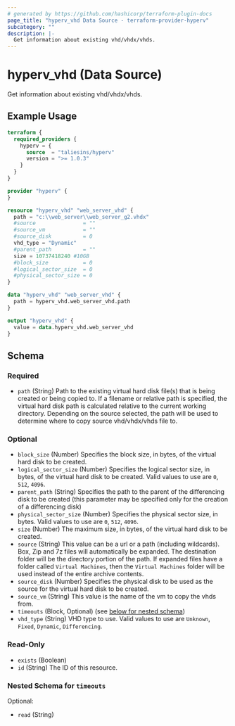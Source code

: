 ```yaml
---
# generated by https://github.com/hashicorp/terraform-plugin-docs
page_title: "hyperv_vhd Data Source - terraform-provider-hyperv"
subcategory: ""
description: |-
  Get information about existing vhd/vhdx/vhds.
---
```


# hyperv_vhd (Data Source)

Get information about existing vhd/vhdx/vhds.

## Example Usage

```terraform
terraform {
  required_providers {
    hyperv = {
      source  = "taliesins/hyperv"
      version = ">= 1.0.3"
    }
  }
}

provider "hyperv" {
}

resource "hyperv_vhd" "web_server_vhd" {
  path = "c:\\web_server\\web_server_g2.vhdx"
  #source               = ""
  #source_vm            = ""
  #source_disk          = 0
  vhd_type = "Dynamic"
  #parent_path          = ""
  size = 10737418240 #10GB
  #block_size           = 0
  #logical_sector_size  = 0
  #physical_sector_size = 0
}

data "hyperv_vhd" "web_server_vhd" {
  path = hyperv_vhd.web_server_vhd.path
}

output "hyperv_vhd" {
  value = data.hyperv_vhd.web_server_vhd
}
```

<!-- schema generated by tfplugindocs -->
## Schema

### Required

- `path` (String) Path to the existing virtual hard disk file(s) that is being created or being copied to. If a filename or relative path is specified, the virtual hard disk path is calculated relative to the current working directory. Depending on the source selected, the path will be used to determine where to copy source vhd/vhdx/vhds file to.

### Optional

- `block_size` (Number) Specifies the block size, in bytes, of the virtual hard disk to be created.
- `logical_sector_size` (Number) Specifies the logical sector size, in bytes, of the virtual hard disk to be created. Valid values to use are `0`, `512`, `4096`.
- `parent_path` (String) Specifies the path to the parent of the differencing disk to be created (this parameter may be specified only for the creation of a differencing disk)
- `physical_sector_size` (Number) Specifies the physical sector size, in bytes. Valid values to use are `0`, `512`, `4096`.
- `size` (Number) The maximum size, in bytes, of the virtual hard disk to be created.
- `source` (String) This value can be a url or a path (including wildcards). Box, Zip and 7z files will automatically be expanded. The destination folder will be the directory portion of the path. If expanded files have a folder called `Virtual Machines`, then the `Virtual Machines` folder will be used instead of the entire archive contents.
- `source_disk` (Number) Specifies the physical disk to be used as the source for the virtual hard disk to be created.
- `source_vm` (String) This value is the name of the vm to copy the vhds from.
- `timeouts` (Block, Optional) (see [below for nested schema](#nestedblock--timeouts))
- `vhd_type` (String) VHD type to use. Valid values to use are `Unknown`, `Fixed`, `Dynamic`, `Differencing`.

### Read-Only

- `exists` (Boolean)
- `id` (String) The ID of this resource.

<a id="nestedblock--timeouts"></a>
### Nested Schema for `timeouts`

Optional:

- `read` (String)
